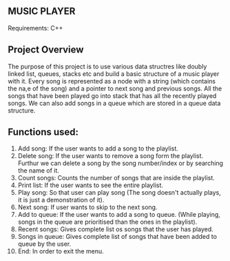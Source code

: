 ## MUSIC PLAYER

Requirements: C++ 

## Project Overview
The purpose of this project is to use various data structres like doubly linked list, queues, stacks etc and build a basic structure of a music player with it.
Every song is represented as a node with a string (which contains the na,e of the song) and a pointer to next song and previous songs. 
All the songs that have been played go into stack that has all the recently played songs.
We can also add songs in a queue which are stored in a queue data structure.

## Functions used:

1. Add song: If the user wants to add a song to the playlist.
2. Delete song: If the user wants to remove a song form the playlist. Furthur we can delete a song by the song number/index or by searching the name of it.
3. Count songs: Counts the number of songs that are inside the playlist.
4. Print list: If the user wants to see the entire playlist.
5. Play song: So that user can play song (The song doesn't actually plays, it is just a demonstration of it).
6. Next song: If user wants to skip to the next song.
7. Add to queue: If the user wants to add a song to queue. (While playing, songs in the queue are prioritised than the ones in the playlist).
8. Recent songs: Gives complete list os songs that the user has played.
9. Songs in queue: Gives complete list of songs that have been added to queue by the user.
10. End: In order to exit the menu.
